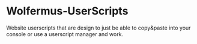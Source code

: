# Wolfermus-UserScripts
Website userscripts that are design to just be able to copy&amp;paste into your console or use a userscript manager and work.
